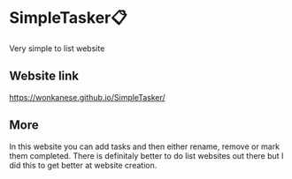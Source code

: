 # SimpleTasker📋
Very simple to list website
## Website link
https://wonkanese.github.io/SimpleTasker/
## More
In this website you can add tasks and then either rename, remove or mark them completed.
There is definitaly better to do list websites out there but I did this to get better at
website creation.
